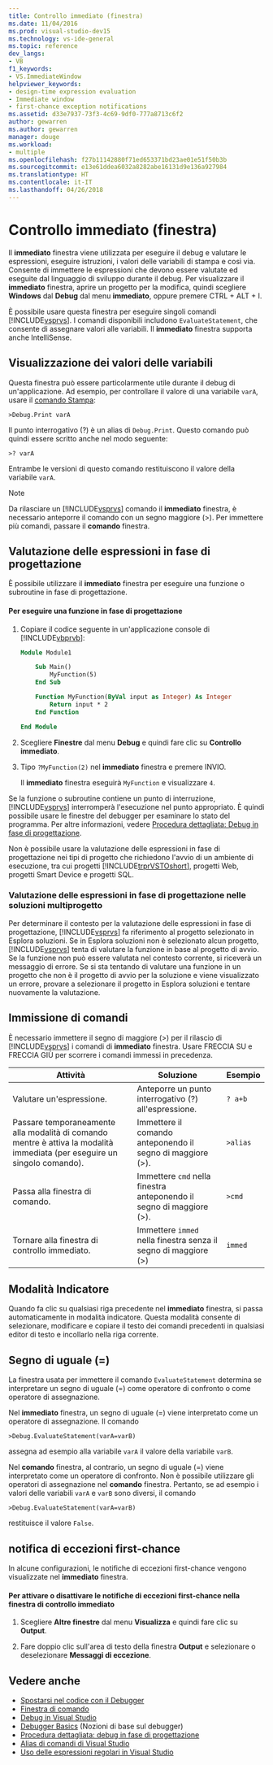 ```yaml
---
title: Controllo immediato (finestra)
ms.date: 11/04/2016
ms.prod: visual-studio-dev15
ms.technology: vs-ide-general
ms.topic: reference
dev_langs:
- VB
f1_keywords:
- VS.ImmediateWindow
helpviewer_keywords:
- design-time expression evaluation
- Immediate window
- first-chance exception notifications
ms.assetid: d33e7937-73f3-4c69-9df0-777a8713c6f2
author: gewarren
ms.author: gewarren
manager: douge
ms.workload:
- multiple
ms.openlocfilehash: f27b11142880f71ed653371bd23ae01e51f50b3b
ms.sourcegitcommit: e13e61ddea6032a8282abe16131d9e136a927984
ms.translationtype: HT
ms.contentlocale: it-IT
ms.lasthandoff: 04/26/2018
---
```

# <a name="immediate-window"></a>Controllo immediato (finestra)
Il **immediato** finestra viene utilizzata per eseguire il debug e valutare le espressioni, eseguire istruzioni, i valori delle variabili di stampa e così via. Consente di immettere le espressioni che devono essere valutate ed eseguite dal linguaggio di sviluppo durante il debug. Per visualizzare il **immediato** finestra, aprire un progetto per la modifica, quindi scegliere **Windows** dal **Debug** dal menu **immediato**, oppure premere CTRL + ALT + I.

 È possibile usare questa finestra per eseguire singoli comandi [!INCLUDE[vsprvs](../../code-quality/includes/vsprvs_md.md)]. I comandi disponibili includono `EvaluateStatement`, che consente di assegnare valori alle variabili. Il **immediato** finestra supporta anche IntelliSense.

## <a name="displaying-the-values-of-variables"></a>Visualizzazione dei valori delle variabili
 Questa finestra può essere particolarmente utile durante il debug di un'applicazione. Ad esempio, per controllare il valore di una variabile `varA`, usare il [comando Stampa](../../ide/reference/print-command.md):

```
>Debug.Print varA
```

 Il punto interrogativo (?) è un alias di `Debug.Print`. Questo comando può quindi essere scritto anche nel modo seguente:

```
>? varA
```

 Entrambe le versioni di questo comando restituiscono il valore della variabile `varA`.

> [!NOTE]
> Da rilasciare un [!INCLUDE[vsprvs](../../code-quality/includes/vsprvs_md.md)] comando il **immediato** finestra, è necessario anteporre il comando con un segno maggiore (>). Per immettere più comandi, passare il **comando** finestra.


## <a name="design-time-expression-evaluation"></a>Valutazione delle espressioni in fase di progettazione
 È possibile utilizzare il **immediato** finestra per eseguire una funzione o subroutine in fase di progettazione.

#### <a name="to-execute-a-function-at-design-time"></a>Per eseguire una funzione in fase di progettazione

1.  Copiare il codice seguente in un'applicazione console di [!INCLUDE[vbprvb](../../code-quality/includes/vbprvb_md.md)]:

    ```vb
    Module Module1

        Sub Main()
            MyFunction(5)
        End Sub

        Function MyFunction(ByVal input as Integer) As Integer
            Return input * 2
        End Function

    End Module
    ```

2.  Scegliere **Finestre** dal menu **Debug** e quindi fare clic su **Controllo immediato**.

3.  Tipo `?MyFunction(2)` nel **immediato** finestra e premere INVIO.

     Il **immediato** finestra eseguirà `MyFunction` e visualizzare `4`.

Se la funzione o subroutine contiene un punto di interruzione, [!INCLUDE[vsprvs](../../code-quality/includes/vsprvs_md.md)] interromperà l'esecuzione nel punto appropriato. È quindi possibile usare le finestre del debugger per esaminare lo stato del programma. Per altre informazioni, vedere [Procedura dettagliata: Debug in fase di progettazione](../../debugger/walkthrough-debugging-at-design-time.md).

Non è possibile usare la valutazione delle espressioni in fase di progettazione nei tipi di progetto che richiedono l'avvio di un ambiente di esecuzione, tra cui progetti [!INCLUDE[trprVSTOshort](../../ide/reference/includes/trprvstoshort_md.md)], progetti Web, progetti Smart Device e progetti SQL.

### <a name="design-time-expression-evaluation-in-multi-project-solutions"></a>Valutazione delle espressioni in fase di progettazione nelle soluzioni multiprogetto
 Per determinare il contesto per la valutazione delle espressioni in fase di progettazione, [!INCLUDE[vsprvs](../../code-quality/includes/vsprvs_md.md)] fa riferimento al progetto selezionato in Esplora soluzioni. Se in Esplora soluzioni non è selezionato alcun progetto, [!INCLUDE[vsprvs](../../code-quality/includes/vsprvs_md.md)] tenta di valutare la funzione in base al progetto di avvio. Se la funzione non può essere valutata nel contesto corrente, si riceverà un messaggio di errore. Se si sta tentando di valutare una funzione in un progetto che non è il progetto di avvio per la soluzione e viene visualizzato un errore, provare a selezionare il progetto in Esplora soluzioni e tentare nuovamente la valutazione.

## <a name="entering-commands"></a>Immissione di comandi
 È necessario immettere il segno di maggiore (>) per il rilascio di [!INCLUDE[vsprvs](../../code-quality/includes/vsprvs_md.md)] i comandi di **immediato** finestra. Usare FRECCIA SU e FRECCIA GIÙ per scorrere i comandi immessi in precedenza.

|Attività|Soluzione|Esempio|
|----------|--------------|-------------|
|Valutare un'espressione.|Anteporre un punto interrogativo (?) all'espressione.|`? a+b`|
|Passare temporaneamente alla modalità di comando mentre è attiva la modalità immediata (per eseguire un singolo comando).|Immettere il comando anteponendo il segno di maggiore (>).|`>alias`|
|Passa alla finestra di comando.|Immettere `cmd` nella finestra anteponendo il segno di maggiore (>).|`>cmd`|
|Tornare alla finestra di controllo immediato.|Immettere `immed` nella finestra senza il segno di maggiore (>)|`immed`|

## <a name="mark-mode"></a>Modalità Indicatore
 Quando fa clic su qualsiasi riga precedente nel **immediato** finestra, si passa automaticamente in modalità indicatore. Questa modalità consente di selezionare, modificare e copiare il testo dei comandi precedenti in qualsiasi editor di testo e incollarlo nella riga corrente.

## <a name="the-equals--sign"></a>Segno di uguale (=)
 La finestra usata per immettere il comando `EvaluateStatement` determina se interpretare un segno di uguale (=) come operatore di confronto o come operatore di assegnazione.

 Nel **immediato** finestra, un segno di uguale (=) viene interpretato come un operatore di assegnazione. Il comando

```
>Debug.EvaluateStatement(varA=varB)
```

 assegna ad esempio alla variabile `varA` il valore della variabile `varB`.

 Nel **comando** finestra, al contrario, un segno di uguale (=) viene interpretato come un operatore di confronto. Non è possibile utilizzare gli operatori di assegnazione nel **comando** finestra. Pertanto, se ad esempio i valori delle variabili `varA` e `varB` sono diversi, il comando

```
>Debug.EvaluateStatement(varA=varB)
```

 restituisce il valore `False`.

## <a name="first-chance-exception-notifications"></a>notifica di eccezioni first-chance
 In alcune configurazioni, le notifiche di eccezioni first-chance vengono visualizzate nel **immediato** finestra.

#### <a name="to-toggle-first-chance-exception-notifications-in-the-immediate-window"></a>Per attivare o disattivare le notifiche di eccezioni first-chance nella finestra di controllo immediato

1.  Scegliere **Altre finestre** dal menu **Visualizza** e quindi fare clic su **Output**.

2.  Fare doppio clic sull'area di testo della finestra **Output** e selezionare o deselezionare **Messaggi di eccezione**.

## <a name="see-also"></a>Vedere anche

- [Spostarsi nel codice con il Debugger](../../debugger/navigating-through-code-with-the-debugger.md)
- [Finestra di comando](../../ide/reference/command-window.md)
- [Debug in Visual Studio](../../debugger/debugging-in-visual-studio.md)
- [Debugger Basics](../../debugger/debugger-basics.md) (Nozioni di base sul debugger)
- [Procedura dettagliata: debug in fase di progettazione](../../debugger/walkthrough-debugging-at-design-time.md)
- [Alias di comandi di Visual Studio](../../ide/reference/visual-studio-command-aliases.md)
- [Uso delle espressioni regolari in Visual Studio](../../ide/using-regular-expressions-in-visual-studio.md)